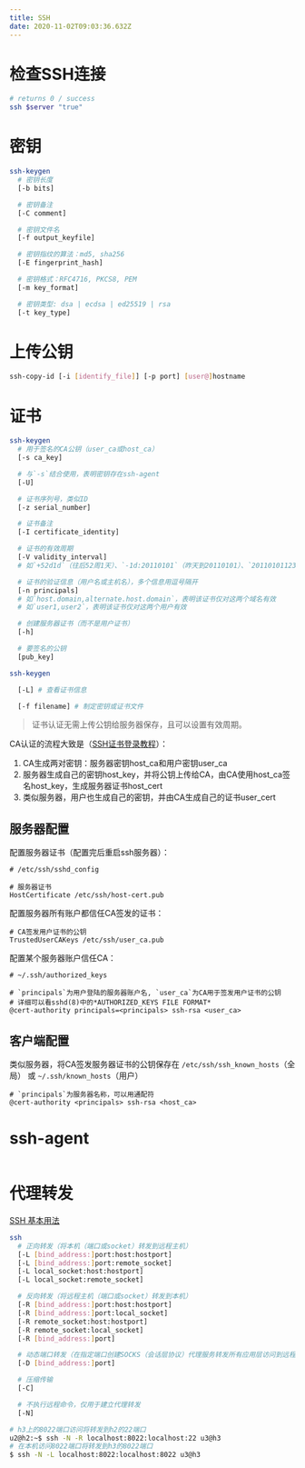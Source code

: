 ```yaml
---
title: SSH
date: 2020-11-02T09:03:36.632Z
---
```


# 检查SSH连接

```bash
# returns 0 / success
ssh $server "true"
```

# 密钥

```bash
ssh-keygen
  # 密钥长度
  [-b bits]

  # 密钥备注
  [-C comment]

  # 密钥文件名
  [-f output_keyfile]

  # 密钥指纹的算法：md5, sha256
  [-E fingerprint_hash]

  # 密钥格式：RFC4716, PKCS8, PEM
  [-m key_format]

  # 密钥类型: dsa | ecdsa | ed25519 | rsa
  [-t key_type]
```

# 上传公钥

```bash
ssh-copy-id [-i [identify_file]] [-p port] [user@]hostname
```

# 证书

```bash
ssh-keygen
  # 用于签名的CA公钥（user_ca或host_ca）
  [-s ca_key]

  # 与`-s`结合使用，表明密钥存在ssh-agent
  [-U]

  # 证书序列号，类似ID
  [-z serial_number]

  # 证书备注
  [-I certificate_identity]

  # 证书的有效周期
  [-V validity_interval]
  # 如`+52d1d`（往后52周1天）、`-1d:20110101`（昨天到20110101）、`20110101123000:forever`（20110101123000起永远有效）

  # 证书的验证信息（用户名或主机名），多个信息用逗号隔开
  [-n principals]
  # 如`host.domain,alternate.host.domain`，表明该证书仅对这两个域名有效
  # 如`user1,user2`，表明该证书仅对这两个用户有效

  # 创建服务器证书（而不是用户证书）
  [-h]

  # 要签名的公钥
  [pub_key]
```

```bash
ssh-keygen

  [-L] # 查看证书信息

  [-f filename] # 制定密钥或证书文件
```

> 证书认证无需上传公钥给服务器保存，且可以设置有效周期。

CA认证的流程大致是（[SSH证书登录教程](https://www.ruanyifeng.com/blog/2020/07/ssh-certificate.html)）：

1. CA生成两对密钥：服务器密钥host_ca和用户密钥user_ca
2. 服务器生成自己的密钥host_key，并将公钥上传给CA，由CA使用host_ca签名host_key，生成服务器证书host_cert
3. 类似服务器，用户也生成自己的密钥，并由CA生成自己的证书user_cert

## 服务器配置

配置服务器证书（配置完后重启ssh服务器）：

```properties
# /etc/ssh/sshd_config

# 服务器证书
HostCertificate /etc/ssh/host-cert.pub
```

配置服务器所有账户都信任CA签发的证书：

```properties
# CA签发用户证书的公钥
TrustedUserCAKeys /etc/ssh/user_ca.pub
```

配置某个服务器账户信任CA：

```properties
# ~/.ssh/authorized_keys

# `principals`为用户登陆的服务器账户名, `user_ca`为CA用于签发用户证书的公钥
# 详细可以看sshd(8)中的*AUTHORIZED_KEYS FILE FORMAT*
@cert-authority principals=<principals> ssh-rsa <user_ca>
```

## 客户端配置

类似服务器，将CA签发服务器证书的公钥保存在 `/etc/ssh/ssh_known_hosts`（全局） 或 `~/.ssh/known_hosts`（用户）

```properties
# `principals`为服务器名称，可以用通配符
@cert-authority <principals> ssh-rsa <host_ca>
```

# ssh-agent

```bash
```

# 代理转发

[SSH 基本用法](https://zhuanlan.zhihu.com/p/21999778)

```bash
ssh
  # 正向转发（将本机（端口或socket）转发到远程主机）
  [-L [bind_address:]port:host:hostport]
  [-L [bind_address:]port:remote_socket]
  [-L local_socket:host:hostport]
  [-L local_socket:remote_socket]

  # 反向转发（将远程主机（端口或socket）转发到本机）
  [-R [bind_address:]port:host:hostport]
  [-R [bind_address:]port:local_socket]
  [-R remote_socket:host:hostport]
  [-R remote_socket:local_socket]
  [-R [bind_address:]port]

  # 动态端口转发（在指定端口创建SOCKS（会话层协议）代理服务转发所有应用层访问到远程主机），支持socks4和socks5协议
  [-D [bind_address:]port]

  # 压缩传输
  [-C]

  # 不执行远程命令，仅用于建立代理转发
  [-N]
```

```bash
# h3上的8022端口访问将转发到h2的22端口
u2@h2:~$ ssh -N -R localhost:8022:localhost:22 u3@h3
# 在本机访问8022端口将转发到h3的8022端口
$ ssh -N -L localhost:8022:localhost:8022 u3@h3
```

